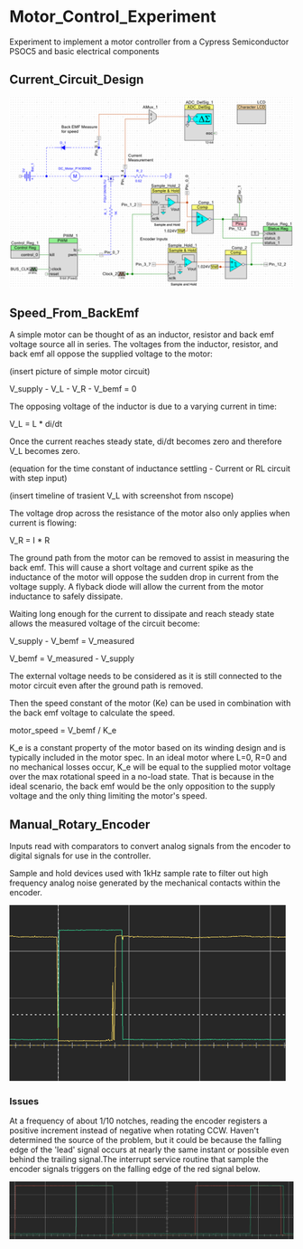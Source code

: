 # Motor_Control_Experiment
Experiment to implement a motor controller from a Cypress Semiconductor PSOC5 and basic electrical components

## Current_Circuit_Design
![current circuit](./images/CircuitDesign_20211214.png)

## Speed_From_BackEmf
A simple motor can be thought of as an inductor, resistor and back emf voltage source all in series. The voltages from the inductor, resistor, and back emf all oppose the supplied voltage to the motor:

(insert picture of simple motor circuit)

V_supply - V_L - V_R - V_bemf = 0

The opposing voltage of the inductor is due to a varying current in time:

V_L = L * di/dt 

Once the current reaches steady state, di/dt becomes zero and therefore V_L becomes zero.

(equation for the time constant of inductance settling - Current or RL circuit with step input)

(insert timeline of trasient V_L with screenshot from nscope)

The voltage drop across the resistance of the motor also only applies when current is flowing:

V_R = I * R

The ground path from the motor can be removed to assist in measuring the back emf. This will cause a short voltage and current spike as the inductance of the motor will oppose the sudden drop in current from the voltage supply. A flyback diode will allow the current from the motor inductance to safely dissipate.

Waiting long enough for the current to dissipate and reach steady state allows the measured voltage of the circuit become:

V_supply - V_bemf = V_measured

V_bemf = V_measured - V_supply

The external voltage needs to be considered as it is still connected to the motor circuit even after the ground path is removed.

Then the speed constant of the motor (Ke) can be used in combination with the back emf voltage to calculate the speed. 

motor_speed = V_bemf / K_e

K_e is a constant property of the motor based on its winding design and is typically included in the motor spec. In an ideal motor where L=0, R=0 and no mechanical losses occur, K_e will be equal to the supplied motor voltage over the max rotational speed in a no-load state. That is because in the ideal scenario, the back emf would be the only opposition to the supply voltage and the only thing limiting the motor's speed.


## Manual_Rotary_Encoder
Inputs read with comparators to convert analog signals from the encoder to digital signals for use in the controller.

Sample and hold devices used with 1kHz sample rate to filter out high frequency analog noise generated by the mechanical contacts within the encoder.

![manual encoder signals noisy](./images/manualencoder_signals_noisy_20211214.png)

### Issues
At a frequency of about 1/10 notches, reading the encoder registers a positive increment instead of negative when rotating CCW. Haven't determined the source of the problem, but it could be because the falling edge of the 'lead' signal occurs at nearly the same instant or possible even behind the trailing signal.The interrupt service routine that sample the encoder signals triggers on the falling edge of the red signal below.

![manual encoder signals](./images/manualencoder_signals_20211206.png)
